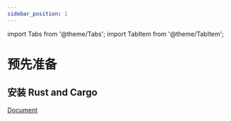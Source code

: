 ```yaml
---
sidebar_position: 1
---
```


import Tabs from '@theme/Tabs';
import TabItem from '@theme/TabItem';

# 预先准备

## 安装 Rust and Cargo

[Document](https://doc.rust-lang.org/cargo/getting-started/installation.html)

